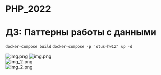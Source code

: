 # PHP_2022

# ДЗ: Паттерны работы с данными

```docker-compose build```
```docker-compose -p 'otus-hw12' up -d```

![img.png](readme_imgs/img.png)
![img.png](readme_imgs/img_1.png)  
![img_2.png](readme_imgs/img_2.png)  
![img_2.png](readme_imgs/img_3.png)  